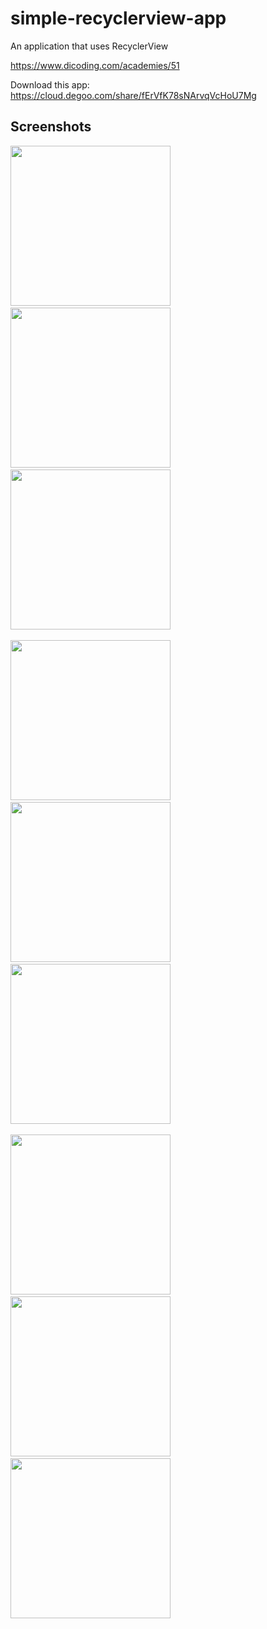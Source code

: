 # simple-recyclerview-app
An application that uses RecyclerView

https://www.dicoding.com/academies/51

Download this app: https://cloud.degoo.com/share/fErVfK78sNArvqVcHoU7Mg

## Screenshots
<img src="assets/Splash.png"
width="256">&nbsp;&nbsp;&nbsp;
<img src="assets/Home1.png"
width="256">&nbsp;&nbsp;&nbsp;
<img src="assets/Home2.png"
width="256">&nbsp;&nbsp;&nbsp;

<img src="assets/Detail.png"
width="256">&nbsp;&nbsp;&nbsp;
<img src="assets/Detail1.png"
width="256">&nbsp;&nbsp;&nbsp;
<img src="assets/Detail2.png"
width="256">&nbsp;&nbsp;&nbsp;

<img src="assets/Detail3.png"
width="256">&nbsp;&nbsp;&nbsp;
<img src="assets/Logo.png"
width="256">&nbsp;&nbsp;&nbsp;
<img src="assets/Profile.png"
width="256">&nbsp;&nbsp;&nbsp;

